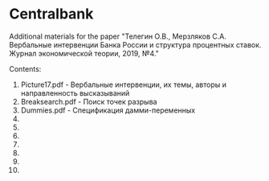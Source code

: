 # Centralbank
Additional materials for the paper 
"Телегин О.В., Мерзляков С.А. Вербальные интервенции Банка России и структура процентных ставок. Журнал экономической теории, 2019, №4."

Contents:
1) Picture17.pdf - Вербальные интервенции, их темы, авторы и направленность высказываний 
2) Breaksearch.pdf - Поиск точек разрыва
3) Dummies.pdf - Спецификация дамми-переменных
4)
5)
6)
7)
8)
9)
10)
